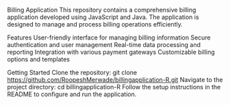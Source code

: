 Billing Application
This repository contains a comprehensive billing application developed using JavaScript and Java. The application is designed to manage and process billing operations efficiently.

Features
User-friendly interface for managing billing information
Secure authentication and user management
Real-time data processing and reporting
Integration with various payment gateways
Customizable billing options and templates

Getting Started
Clone the repository: git clone https://github.com/RoopeshMerwade/billingapplication-R.git
Navigate to the project directory: cd billingapplication-R
Follow the setup instructions in the README to configure and run the application.
